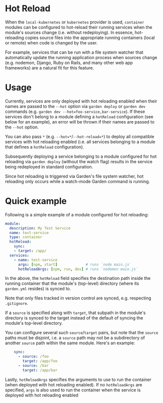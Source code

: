 # Hot Reload

When the `local-kubernetes` or `kubernetes` provider is used, `container` modules can be configured to hot-reload their running services when the module's sources change (i.e. without redeploying). In essence, hot-reloading copies source files into the appropriate running containers (local or remote) when code is changed by the user.

For example, services that can be run with a file system watcher that automatically update the running application process when sources change (e.g. nodemon, Django, Ruby on Rails, and many other web app frameworks) are a natural fit for this feature.

# Usage

Currently, services are only deployed with hot reloading enabled when their names are passed to the `--hot` option via `garden deploy` or `garden dev` commands (e.g. `garden dev --hot=foo-service,bar-service`). If these services don't belong to a module defining a `hotReload` configuration (see below for an example), an error will be thrown if their names are passed to the `--hot` option.

You can also pass `*` (e.g. `--hot=*`/`--hot-reload=*`) to deploy all compatible services with hot reloading enabled (i.e. all services belonging to a module that defines a `hotReload` configuration).

Subsequently deploying a service belonging to a module configured for hot reloading via `garden deploy` (without the watch flag) results in the service being redeployed in standard configuration.

Since hot reloading is triggered via Garden's file system watcher, hot reloading only occurs while a watch-mode Garden command is running.

# Quick example

Following is a simple example of a module configured for hot reloading:

```yaml
module:
  description: My Test Service
  name: test-service
  type: container
  hotReload:
    sync:
    - target: /app/
  services:
    - name: test-service
      args: [npm, start]             # runs `node main.js`
      hotReloadArgs: [npm, run, dev] # runs `nodemon main.js`
```

In the above, the `hotReload` field specifies the destination path inside the running container that the module's (top-level) directory (where its `garden.yml` resides) is synced to.

Note that only files tracked in version control are synced, e.g. respecting `.gitignore`.

If a `source` is specified along with `target`, that subpath in the module's directory is synced to the target instead of the default of syncing the module's top-level directory.

You can configure several such `source`/`target` pairs, but note that the `source` paths must be disjoint, i.e. a `source` path may not be a subdirectory of another `source` path within the same module. Here's an example:

```yaml
    sync:
      - source: /foo
        target: /app/foo
      - source: /bar
        target: /app/bar
```

Lastly, `hotReloadArgs` specifies the arguments to use to run the container (when deployed with hot reloading enabled). If no `hotReloadArgs` are specified, `args` is also used to run the container when the service is deployed with hot reloading enabled
